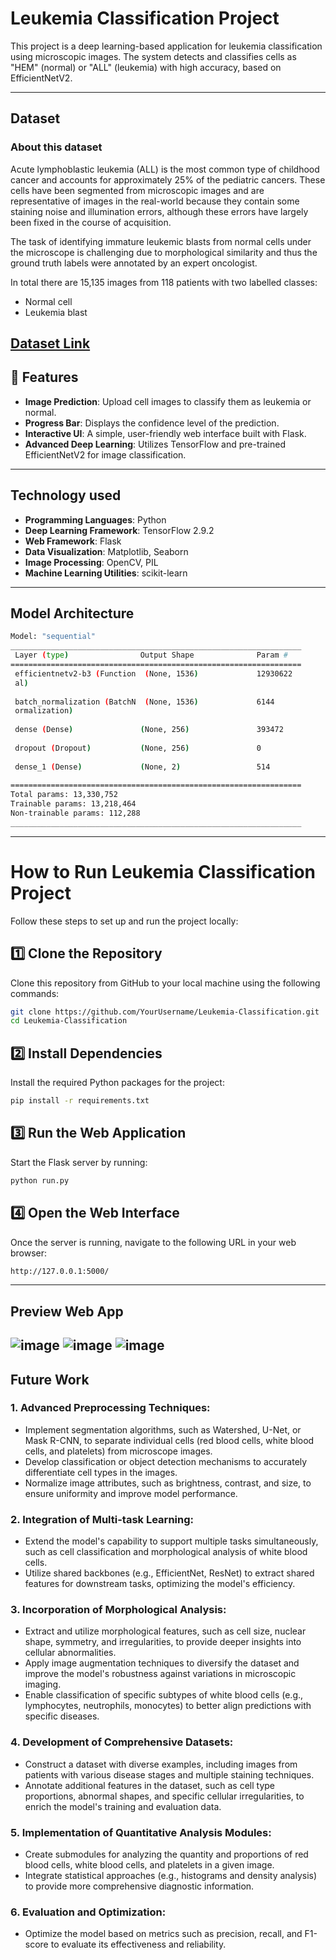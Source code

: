 # Leukemia Classification Project

This project is a deep learning-based application for leukemia classification using microscopic images. The system detects and classifies cells as "HEM" (normal) or "ALL" (leukemia) with high accuracy, based on EfficientNetV2.

---
## Dataset
### About this dataset
Acute lymphoblastic leukemia (ALL) is the most common type of childhood cancer and accounts for approximately 25% of the pediatric cancers.
These cells have been segmented from microscopic images and are representative of images in the real-world because they contain some staining noise and illumination errors, although these errors have largely been fixed in the course of acquisition.

The task of identifying immature leukemic blasts from normal cells under the microscope is challenging due to morphological similarity and thus the ground truth labels were annotated by an expert oncologist.

In total there are 15,135 images from 118 patients with two labelled classes:
- Normal cell
- Leukemia blast

[Dataset Link](https://www.kaggle.com/datasets/andrewmvd/leukemia-classification)
---

## 🌟 Features
- **Image Prediction**: Upload cell images to classify them as leukemia or normal.
- **Progress Bar**: Displays the confidence level of the prediction.
- **Interactive UI**: A simple, user-friendly web interface built with Flask.
- **Advanced Deep Learning**: Utilizes TensorFlow and pre-trained EfficientNetV2 for image classification.
---
## Technology used
- **Programming Languages**: Python
- **Deep Learning Framework**: TensorFlow 2.9.2
- **Web Framework**: Flask
- **Data Visualization**: Matplotlib, Seaborn
- **Image Processing**: OpenCV, PIL
- **Machine Learning Utilities**: scikit-learn
---
## Model Architecture
```bash
Model: "sequential"
_________________________________________________________________
 Layer (type)                Output Shape              Param #   
=================================================================
 efficientnetv2-b3 (Function  (None, 1536)             12930622  
 al)                                                             
                                                                 
 batch_normalization (BatchN  (None, 1536)             6144      
 ormalization)                                                   
                                                                 
 dense (Dense)               (None, 256)               393472    
                                                                 
 dropout (Dropout)           (None, 256)               0         
                                                                 
 dense_1 (Dense)             (None, 2)                 514       
                                                                 
=================================================================
Total params: 13,330,752
Trainable params: 13,218,464
Non-trainable params: 112,288
_________________________________________________________________
```
---
# How to Run Leukemia Classification Project

Follow these steps to set up and run the project locally:

## 1️⃣ Clone the Repository
Clone this repository from GitHub to your local machine using the following commands:
```bash
git clone https://github.com/YourUsername/Leukemia-Classification.git
cd Leukemia-Classification

```
## 2️⃣ Install Dependencies
Install the required Python packages for the project:
```bash
pip install -r requirements.txt
```
## 3️⃣ Run the Web Application
Start the Flask server by running:
```bash
python run.py
```
## 4️⃣ Open the Web Interface
Once the server is running, navigate to the following URL in your web browser:
```bash
http://127.0.0.1:5000/
```
---
## Preview Web App
![image](https://github.com/user-attachments/assets/5d276ad2-11d3-443e-aa5a-db88ca1f342d)
![image](https://github.com/user-attachments/assets/14c8f334-1141-44f9-96a2-3514f4988503)
![image](https://github.com/user-attachments/assets/beb3e64d-1d38-428c-9d8d-12ad141c4fe4)
---
## Future Work
### 1. Advanced Preprocessing Techniques:
 - Implement segmentation algorithms, such as Watershed, U-Net, or Mask R-CNN, to separate individual cells (red blood cells, white blood cells, and platelets) from microscope images.
 - Develop classification or object detection mechanisms to accurately differentiate cell types in the images.
 - Normalize image attributes, such as brightness, contrast, and size, to ensure uniformity and improve model performance.
### 2. Integration of Multi-task Learning: 
- Extend the model's capability to support multiple tasks simultaneously, such as cell classification and morphological analysis of white blood cells.
- Utilize shared backbones (e.g., EfficientNet, ResNet) to extract shared features for downstream tasks, optimizing the model's efficiency.
### 3. Incorporation of Morphological Analysis:
- Extract and utilize morphological features, such as cell size, nuclear shape, symmetry, and irregularities, to provide deeper insights into cellular abnormalities.
- Apply image augmentation techniques to diversify the dataset and improve the model's robustness against variations in microscopic imaging.
- Enable classification of specific subtypes of white blood cells (e.g., lymphocytes, neutrophils, monocytes) to better align predictions with specific diseases.
### 4. Development of Comprehensive Datasets:
- Construct a dataset with diverse examples, including images from patients with various disease stages and multiple staining techniques.
- Annotate additional features in the dataset, such as cell type proportions, abnormal shapes, and specific cellular irregularities, to enrich the model's training and evaluation data.
### 5. Implementation of Quantitative Analysis Modules:
- Create submodules for analyzing the quantity and proportions of red blood cells, white blood cells, and platelets in a given image.
- Integrate statistical approaches (e.g., histograms and density analysis) to provide more comprehensive diagnostic information.
### 6. Evaluation and Optimization:
- Optimize the model based on metrics such as precision, recall, and F1-score to evaluate its effectiveness and reliability.
